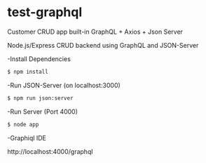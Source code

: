 # test-graphql
Customer CRUD app built-in GraphQL + Axios + Json Server
	
Node.js/Express CRUD backend using GraphQL and JSON-Server

-Install Dependencies

```bash
$ npm install
```

-Run JSON-Server (on localhost:3000)
	
```bash
$ npm run json:server
```
-Run Server (Port 4000)

```bash
$ node app
```

-Graphiql IDE
	
http://localhost:4000/graphql
